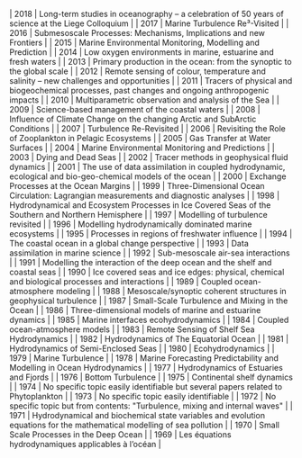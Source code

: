 | 2018 | Long-term studies in oceanography – a celebration of 50 years of science at the Liege Colloquium  |
| 2017 | Marine Turbulence Re³-Visited |
| 2016 | Submesoscale Processes: Mechanisms, Implications and new Frontiers |
| 2015 | Marine Environmental Monitoring, Modelling and Prediction |
| 2014 | Low oxygen environments in marine, estuarine and fresh waters |
| 2013 | Primary production in the ocean: from the synoptic to the global scale |
| 2012 | Remote sensing of colour, temperature and salinity – new challenges and opportunities |
| 2011 | Tracers of physical and biogeochemical processes, past changes and ongoing anthropogenic impacts |
| 2010 | Multiparametric observation and analysis of the Sea |
| 2009 | Science-based management of the coastal waters |
| 2008 | Influence of Climate Change on the changing Arctic and SubArctic Conditions |
| 2007 | Turbulence Re-Revisited |
| 2006 | Revisiting the Role of Zooplankton in Pelagic Ecosystems |
| 2005 | Gas Transfer at Water Surfaces |
| 2004 | Marine Environmental Monitoring and Predictions |
| 2003 | Dying and Dead Seas |
| 2002 | Tracer methods in geophysical fluid dynamics |
| 2001 | The use of data assimilation in coupled hydrodynamic, ecological and bio-geo-chemical models of the ocean |
| 2000 | Exchange Processes at the Ocean Margins |
| 1999 | Three-Dimensional Ocean Circulation: Lagrangian measurements and diagnostic analyses |
| 1998 | Hydrodynamical and Ecosystem Processes in Ice Covered Seas of the Southern and Northern Hemisphere |
| 1997 | Modelling of turbulence revisited |
| 1996 | Modelling hydrodynamically dominated marine ecosystems |
| 1995 | Processes in regions of freshwater influence |
| 1994 | The coastal ocean in a global change perspective |
| 1993 | Data assimilation in marine science |
| 1992 | Sub-mesoscale air-sea interactions |
| 1991 | Modelling the interaction of the deep ocean and the shelf and coastal seas |
| 1990 | Ice covered seas and ice edges: physical, chemical and biological processes and interactions |
| 1989 | Coupled ocean-atmosphere modeling |
| 1988 | Mesoscale/synoptic coherent structures in geophysical turbulence |
| 1987 | Small-Scale Turbulence and Mixing in the Ocean |
| 1986 | Three-dimensional models of marine and estuarine dynamics |
| 1985 | Marine interfaces ecohydrodynamics |
| 1984 | Coupled ocean-atmosphere models |
| 1983 | Remote Sensing of Shelf Sea Hydrodynamics |
| 1982 | Hydrodynamics of The Equatorial Ocean |
| 1981 | Hydrodynamics of Semi-Enclosed Seas |
| 1980 | Ecohydrodynamics |
| 1979 | Marine Turbulence |
| 1978 | Marine Forecasting Predictability and Modelling in Ocean Hydrodynamics |
| 1977 | Hydrodynamics of Estuaries and Fjords |
| 1976 | Bottom Turbulence |
| 1975 | Continental shelf dynamics |
| 1974 | No specific topic easily identifiable but several papers related to Phytoplankton |
| 1973 | No specific topic easily identifiable |
| 1972 | No specific topic but from contents: "Turbulence, mixing and internal waves" |
| 1971 | Hydrodynamical and biochemical state variables and evolution equations for the mathematical modelling of sea pollution |
| 1970 | Small Scale Processes in the Deep Ocean |
| 1969 | Les équations hydrodynamiques applicables à l’océan |
